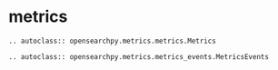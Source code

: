 # metrics

```{eval-rst}
.. autoclass:: opensearchpy.metrics.metrics.Metrics
```

```{eval-rst}
.. autoclass:: opensearchpy.metrics.metrics_events.MetricsEvents
```

